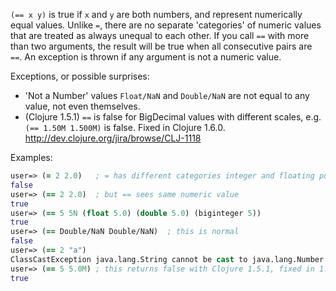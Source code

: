 `(== x y)` is true if `x` and `y` are both numbers, and represent
numerically equal values.  Unlike `=`, there are no separate
'categories' of numeric values that are treated as always unequal to
each other.  If you call `==` with more than two arguments, the result
will be true when all consecutive pairs are `==`.  An exception is
thrown if any argument is not a numeric value.

Exceptions, or possible surprises:

* 'Not a Number' values `Float/NaN` and `Double/NaN` are not equal to
  any value, not even themselves.
* (Clojure 1.5.1) `==` is false for BigDecimal values with different
  scales, e.g. `(== 1.50M 1.500M)` is false.  Fixed in Clojure 1.6.0.
  http://dev.clojure.org/jira/browse/CLJ-1118


Examples:

```clojure
user=> (= 2 2.0)   ; = has different categories integer and floating point
false
user=> (== 2 2.0)  ; but == sees same numeric value
true
user=> (== 5 5N (float 5.0) (double 5.0) (biginteger 5))
true
user=> (== Double/NaN Double/NaN)  ; this is normal
false
user=> (== 2 "a")
ClassCastException java.lang.String cannot be cast to java.lang.Number  clojure.lang.Numbers.equiv (Numbers.java:206)
user=> (== 5 5.0M) ; this returns false with Clojure 1.5.1, fixed in 1.6.0
true
```
